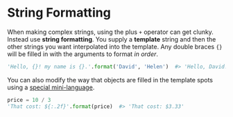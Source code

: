 # String Formatting

When making complex strings, using the plus `+` operator can get clunky.
Instead use **string formatting**.
You supply a **template** string and then the other strings you want interpolated into the template.
Any double braces `{}` will be filled in with the arguments to format _in order_.

```py
'Hello, {}! my name is {}.'.format('David', 'Helen')  #> 'Hello, David! my name is Helen.'
```

You can also modify the way that objects are filled in the template spots using a [special mini-language](https://docs.python.org/3/library/string.html#formatstrings).

```py
price = 10 / 3
'That cost: ${:.2f}'.format(price)  #> 'That cost: $3.33'
```

